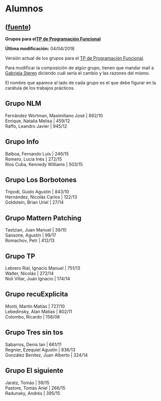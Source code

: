 # Alumnos
([fuente](https://campus.exactas.uba.ar/course/view.php?id=995&section=4))
---
**Grupos para el[TP de Programación
Funcional](https://campus.exactas.uba.ar/mod/folder/view.php?id=60418 "TP de
Programación Funcional")**

**Última modificación:** 04/04/2018

Versión actual de los grupos para el [TP de Programación
Funcional](https://campus.exactas.uba.ar/mod/folder/view.php?id=60418 "TP de
Programación Funcional").

Para modificar la composición de algún grupo, tienen que mandar mail a
[Gabriela Steren](MailTo:gliynn86ARROBAgmailPUNTOcom) diciendo cuál sería el
cambio y las razones del mismo.

El nombre que aparece al lado de cada grupo es el que debe figurar en la
carátula de los trabajos prácticos.

**Grupo NLM**  
---  
Fernández Wortman, Maximiliano José | 892/10  
Enrique, Natalia Melisa | 459/12  
Raffo, Leandro Javier | 945/12  
  
**Grupo Info**  
---  
Balboa, Fernando Luis | 246/15  
Romero, Lucía Inés | 272/15  
Ríos Cuba, Kennedy Williams | 503/15  
  
**Grupo Los Borbotones**  
---  
Tripodi, Guido Agustín | 843/10  
Hernández, Nicolás Carlos | 122/13  
Goldstein, Brian Uriel | 27/14  
  
**Grupo Mattern Patching**  
---  
Tastzian, Juan Manuel | 39/10  
Sansone, Agustín | 99/17  
Romachov, Petr | 412/13  
  
**Grupo TP**  
---  
Lebrero Rial, Ignacio Manuel | 751/13  
Walter, Nicolás | 272/14  
Noli Villar, Juan Ignacio | 174/14  
  
**Grupo recuExplicita**  
---  
Monti, Martín Matías | 727/10  
Lebedinsky, Alan Matías | 802/11  
Colombo, Ricardo | 156/08  
  
**Grupo Tres sin tos**  
---  
Sabarros, Denis Ian | 661/11  
Regnier, Ezequiel Agustín | 836/13  
González Benítez, Juan Alberto | 324/14  
  
**Grupo El siguiente**  
---  
Jaratz, Tomás | 59/15  
Pastore, Tomás Ariel | 266/15  
Radunsky, Andrés | 395/15


